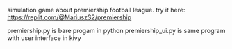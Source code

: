 simulation game about premiership football league.
try it here: https://replit.com/@MariuszS2/premiership

premiership.py is bare progam in python
premiership_ui.py is same program with user interface in kivy



